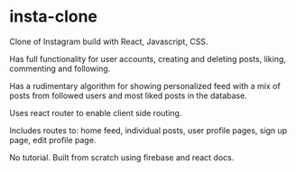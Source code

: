 # insta-clone

Clone of Instagram build with React, Javascript, CSS.

Has full functionality for user accounts, creating and deleting posts, liking, commenting and following. 

Has a rudimentary algorithm for showing personalized feed with a mix of posts from followed users and most liked posts in the database.

Uses react router to enable client side routing.

Includes routes to:
  home feed,
  individual posts,
  user profile pages,
  sign up page,
  edit profile page.
  
No tutorial. Built from scratch using firebase and react docs.


  
